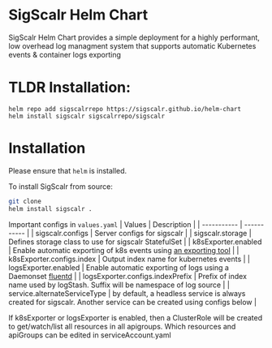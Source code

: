 # SigScalr Helm Chart

SigScalr Helm Chart provides a simple deployment for a highly performant, low overhead log managment system that supports automatic Kubernetes events & container logs exporting

# TLDR Installation:

```
helm repo add sigscalrrepo https://sigscalr.github.io/helm-chart
helm install sigscalr sigscalrrepo/sigscalr
```

# Installation

Please ensure that `helm` is installed.


To install SigScalr from source:
```bash
git clone
helm install sigscalr .
```

Important configs in `values.yaml`
| Values      | Description |
| ----------- | ----------- |
| sigscalr.configs      | Server configs for sigscalr       |
| sigscalr.storage   | Defines storage class to use for sigscalr StatefulSet        |
| k8sExporter.enabled   | Enable automatic exporting of k8s events using [an exporting tool](https://github.com/opsgenie/kubernetes-event-exporter)      |
| k8sExporter.configs.index   | Output index name for kubernetes events      |
| logsExporter.enabled   | Enable automatic exporting of logs using a Daemonset [fluentd](https://docs.fluentd.org/container-deployment/kubernetes)      |
| logsExporter.configs.indexPrefix   | Prefix of index name used by logStash. Suffix will be namespace of log source      |
| service.alternateServiceType | by default, a headless service is always created for sigscalr. Another service can be created using configs below |

If k8sExporter or logsExporter is enabled, then a ClusterRole will be created to get/watch/list all resources in all apigroups. Which resources and apiGroups can be edited in serviceAccount.yaml
